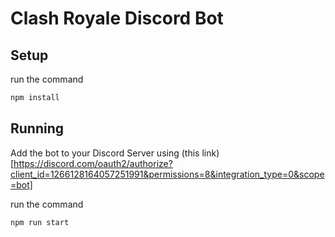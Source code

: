 # Clash Royale Discord Bot

## Setup

run the command
```bash
npm install
```

## Running
Add the bot to your Discord Server using (this link)[https://discord.com/oauth2/authorize?client_id=1266128164057251991&permissions=8&integration_type=0&scope=bot]

run the command
```bash
npm run start
```
